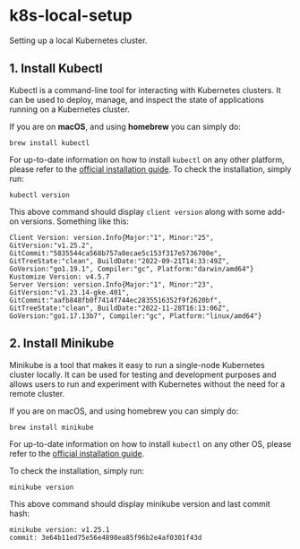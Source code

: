 # k8s-local-setup
Setting up a local Kubernetes cluster.

## 1. Install Kubectl

Kubectl is a command-line tool for interacting with Kubernetes clusters. 
It can be used to deploy, manage, and inspect the state of applications running on a Kubernetes cluster.

If you are on **macOS**, and using **homebrew** you can simply do:
```shell
brew install kubectl
```

For up-to-date information on how to install `kubectl` on any other platform, please refer to the [official installation guide](https://kubernetes.io/docs/tasks/tools/#kubectl).
To check the installation, simply run:
```shell
kubectl version
```

This above command should display `client version` along with some add-on versions. Something like this:
```shell
Client Version: version.Info{Major:"1", Minor:"25", GitVersion:"v1.25.2", GitCommit:"5835544ca568b757a8ecae5c153f317e5736700e", GitTreeState:"clean", BuildDate:"2022-09-21T14:33:49Z", GoVersion:"go1.19.1", Compiler:"gc", Platform:"darwin/amd64"}
Kustomize Version: v4.5.7
Server Version: version.Info{Major:"1", Minor:"23", GitVersion:"v1.23.14-gke.401", GitCommit:"aafb848fb0f7414f744ec2835516352f9f2620bf", GitTreeState:"clean", BuildDate:"2022-11-28T16:13:06Z", GoVersion:"go1.17.13b7", Compiler:"gc", Platform:"linux/amd64"}
```

## 2. Install Minikube

Minikube is a tool that makes it easy to run a single-node Kubernetes cluster locally. 
It can be used for testing and development purposes and allows users to run and experiment with Kubernetes without the need for a remote cluster.

If you are on macOS, and using homebrew you can simply do:
```shell
brew install minikube
```
For up-to-date information on how to install `kubectl` on any other OS, please refer to the [official installation guide](https://minikube.sigs.k8s.io/docs/start/).

To check the installation, simply run:
```shell
minikube version
```

This above command should display minikube version and last commit hash:
```shell
minikube version: v1.25.1
commit: 3e64b11ed75e56e4898ea85f96b2e4af0301f43d
```